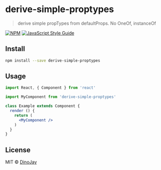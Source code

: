 # derive-simple-proptypes

> derive simple propTypes from defaultProps. No OneOf, instanceOf

[![NPM](https://img.shields.io/npm/v/derive-simple-proptypes.svg)](https://www.npmjs.com/package/derive-simple-proptypes) [![JavaScript Style Guide](https://img.shields.io/badge/code_style-standard-brightgreen.svg)](https://standardjs.com)

## Install

```bash
npm install --save derive-simple-proptypes
```

## Usage

```jsx
import React, { Component } from 'react'

import MyComponent from 'derive-simple-proptypes'

class Example extends Component {
  render () {
    return (
      <MyComponent />
    )
  }
}
```

## License

MIT © [DinoJay](https://github.com/DinoJay)
